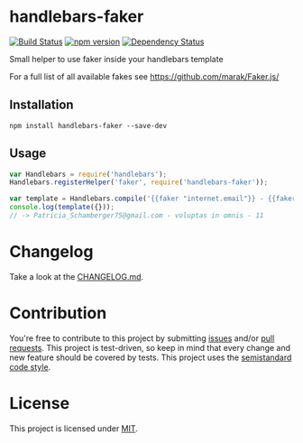 # handlebars-faker
[![Build Status](https://travis-ci.org/jantimon/handlebars-faker.svg?branch=master)](https://travis-ci.org/jantimon/handlebars-faker) [![npm version](https://badge.fury.io/js/handlebars-faker.svg)](https://badge.fury.io/js/handlebars-faker) [![Dependency Status](https://david-dm.org/jantimon/handlebars-faker.svg)](https://david-dm.org/jantimon/handlebars-faker)

Small helper to use faker inside your handlebars template

For a full list of all available fakes see https://github.com/marak/Faker.js/

## Installation

```
npm install handlebars-faker --save-dev
```

## Usage

```js
var Handlebars = require('handlebars');
Handlebars.registerHelper('faker', require('handlebars-faker'));

var template = Handlebars.compile('{{faker "internet.email"}} - {{faker "lorem.words" 3}} - {{faker "random.number" min=4 max=15}}');
console.log(template({}));
// -> Patricia_Schamberger75@gmail.com - voluptas in omnis - 11
```

# Changelog

Take a look at the  [CHANGELOG.md](https://github.com/jantimon/handlebars-faker/tree/master/CHANGELOG.md).


# Contribution

You're free to contribute to this project by submitting [issues](https://github.com/jantimon/handlebars-faker/issues) and/or [pull requests](https://github.com/jantimon/handlebars-faker/pulls). This project is test-driven, so keep in mind that every change and new feature should be covered by tests.
This project uses the [semistandard code style](https://github.com/Flet/semistandard).

# License

This project is licensed under [MIT](https://github.com/jantimon/handlebars-faker/blob/master/LICENSE).
